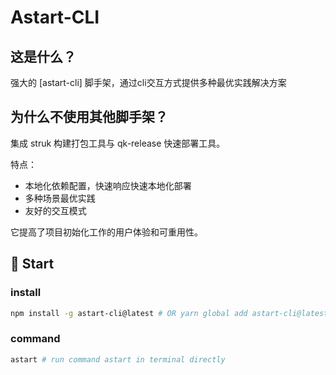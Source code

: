 # Astart-CLI

## 这是什么？

强大的 [astart-cli] 脚手架，通过cli交互方式提供多种最优实践解决方案

## 为什么不使用其他脚手架？

集成 struk 构建打包工具与 qk-release 快速部署工具。

特点：

- 本地化依赖配置，快速响应快速本地化部署
- 多种场景最优实践
- 友好的交互模式

它提高了项目初始化工作的用户体验和可重用性。

## 🚀 Start

### install

```bash
npm install -g astart-cli@latest # OR yarn global add astart-cli@latest
```

### command

```bash
astart # run command astart in terminal directly
```
